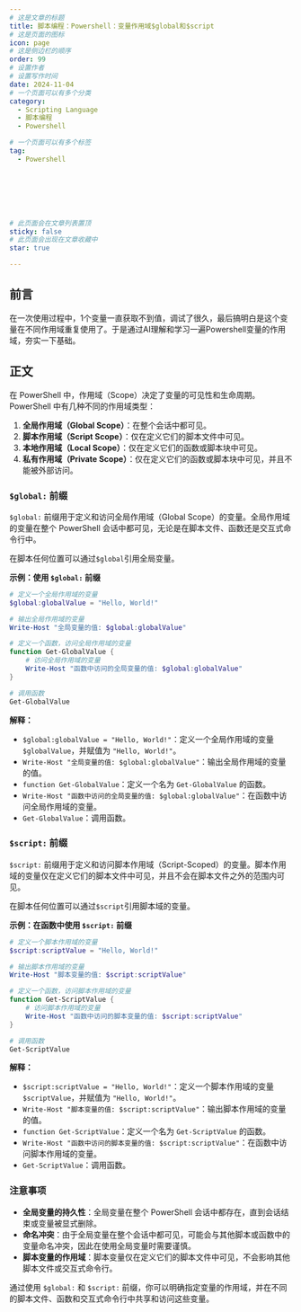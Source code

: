 ```yaml
---
# 这是文章的标题
title: 脚本编程：Powershell：变量作用域$global和$script
# 这是页面的图标
icon: page
# 这是侧边栏的顺序
order: 99
# 设置作者
# 设置写作时间
date: 2024-11-04
# 一个页面可以有多个分类
category:
  - Scripting Language
  - 脚本编程
  - Powershell

# 一个页面可以有多个标签
tag:
  - Powershell



  



# 此页面会在文章列表置顶
sticky: false
# 此页面会出现在文章收藏中
star: true

---
```


## 前言

在一次使用过程中，1个变量一直获取不到值，调试了很久，最后搞明白是这个变量在不同作用域重复使用了。于是通过AI理解和学习一遍Powershell变量的作用域，夯实一下基础。



## 正文



在 PowerShell 中，作用域（Scope）决定了变量的可见性和生命周期。PowerShell 中有几种不同的作用域类型：

1. **全局作用域（Global Scope）**：在整个会话中都可见。
2. **脚本作用域（Script Scope）**：仅在定义它们的脚本文件中可见。
3. **本地作用域（Local Scope）**：仅在定义它们的函数或脚本块中可见。
4. **私有作用域（Private Scope）**：仅在定义它们的函数或脚本块中可见，并且不能被外部访问。

### `$global:` 前缀

`$global:` 前缀用于定义和访问全局作用域（Global Scope）的变量。全局作用域的变量在整个 PowerShell 会话中都可见，无论是在脚本文件、函数还是交互式命令行中。

在脚本任何位置可以通过`$global`引用全局变量。

**示例：使用 `$global:` 前缀**

```powershell
# 定义一个全局作用域的变量
$global:globalValue = "Hello, World!"

# 输出全局作用域的变量
Write-Host "全局变量的值: $global:globalValue"

# 定义一个函数，访问全局作用域的变量
function Get-GlobalValue {
    # 访问全局作用域的变量
    Write-Host "函数中访问的全局变量的值: $global:globalValue"
}

# 调用函数
Get-GlobalValue

```

**解释：**

- `$global:globalValue = "Hello, World!"`：定义一个全局作用域的变量 `$globalValue`，并赋值为 `"Hello, World!"`。
- `Write-Host "全局变量的值: $global:globalValue"`：输出全局作用域的变量的值。
- `function Get-GlobalValue`：定义一个名为 `Get-GlobalValue` 的函数。
- `Write-Host "函数中访问的全局变量的值: $global:globalValue"`：在函数中访问全局作用域的变量。
- `Get-GlobalValue`：调用函数。

### `$script:` 前缀

`$script:` 前缀用于定义和访问脚本作用域（Script-Scoped）的变量。脚本作用域的变量仅在定义它们的脚本文件中可见，并且不会在脚本文件之外的范围内可见。

在脚本任何位置可以通过`$script`引用脚本域的变量。

**示例：在函数中使用 `$script:` 前缀**

```powershell
# 定义一个脚本作用域的变量
$script:scriptValue = "Hello, World!"

# 输出脚本作用域的变量
Write-Host "脚本变量的值: $script:scriptValue"

# 定义一个函数，访问脚本作用域的变量
function Get-ScriptValue {
    # 访问脚本作用域的变量
    Write-Host "函数中访问的脚本变量的值: $script:scriptValue"
}

# 调用函数
Get-ScriptValue

```

**解释：**

- `$script:scriptValue = "Hello, World!"`：定义一个脚本作用域的变量 `$scriptValue`，并赋值为 `"Hello, World!"`。
- `Write-Host "脚本变量的值: $script:scriptValue"`：输出脚本作用域的变量的值。
- `function Get-ScriptValue`：定义一个名为 `Get-ScriptValue` 的函数。
- `Write-Host "函数中访问的脚本变量的值: $script:scriptValue"`：在函数中访问脚本作用域的变量。
- `Get-ScriptValue`：调用函数。

### 注意事项

- **全局变量的持久性**：全局变量在整个 PowerShell 会话中都存在，直到会话结束或变量被显式删除。
- **命名冲突**：由于全局变量在整个会话中都可见，可能会与其他脚本或函数中的变量命名冲突，因此在使用全局变量时需要谨慎。
- **脚本变量的作用域**：脚本变量仅在定义它们的脚本文件中可见，不会影响其他脚本文件或交互式命令行。

通过使用 `$global:` 和 `$script:` 前缀，你可以明确指定变量的作用域，并在不同的脚本文件、函数和交互式命令行中共享和访问这些变量。